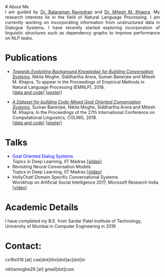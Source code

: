 <head>
<title> Nikita Moghe </title>

</head>
# About Me
<div style = "text-align: justify"> I am guided by <a href="http://www.cse.iitm.ac.in/~ravi/">Dr. Balaraman Ravindran</a> and <a href="http://www.cse.iitm.ac.in/~miteshk/">Dr. Mitesh M. Khapra</a>. My research interests lie in the field of Natural Language Processing. I am currently working on incorporating information from unstructured data in Dialogue Systems. I have recently started exploring incorporation of linguistic structures such as dependency graphs to improve performance on NLP tasks.
</div>

# Publications
* [*Towards Exploiting Background Knowledge for Building Conversation Systems*](https://arxiv.org/abs/1809.08205), Nikita Moghe, Siddhartha Arora, Suman Banerjee and Mitesh M. Khapra, To appear in the Proceedings of Empirical Methods in Natural Language Processing (EMNLP), 2018.<br/>
[[data and code]](https://github.com/nikitacs16/Holl-E) [[poster]](https://drive.google.com/open?id=18qv64o8MW2NmuJCU9AVPryEMaBc4ntga)


* [*A Dataset for building Code-Mixed Goal Oriented Conversation Systems*](https://aclanthology.coli.uni-saarland.de/papers/C18-1319/c18-1319), Suman Banerjee, Nikita Moghe, Siddhartha Arora and Mitesh M. Khapra, In the Proceedings of the 27th International Conference on Computational Linguistics, COLING, 2018. <br/> [[data and code]](https://github.com/sumanbanerjee1/Code-Mixed-Dialog) [[poster]](https://drive.google.com/open?id=1KDNyjtYuDL4CveNlOVOJaoQxbHniu-G4)

# Talks
* <span style="color:blue;">Goal Oriented Dialog Systems</span>  <br/>
Topics in Deep Learning, IIT Madras [[slides]](https://drive.google.com/open?id=18KtQ_RMxBdeO9k2BXdd8oGF9WVZK6lTE)
* Revisiting Neural Conversation Models <br/>
Topics in Deep Learning, IIT Madras [[slides]](https://drive.google.com/open?id=16KLkTsdb77imOcOKR--LOqTkRhBN7AUi)
* HollyChat! Domain Specific Conversational Systems <br/>
 Worskhop on Artificial Social Intelligence 2017, Microsoft Research India [[video]](https://www.microsoft.com/en-us/research/video/hollychat-domain-specific-conversational-agents)

# Academic Details
I have completed my B.E. from Sardar Patel Institute of Technology, University of Mumbai in Computer Engineering in 2016 

# Contact:
<p> cs16s016 [at] cse[dot]iitm[dot]ac[dot]in </p>
<p> nikitamoghe29 [at] gmail[dot]com </p>
